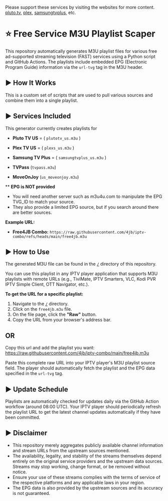 Please support these services by visiting the websites for more content. [pluto.tv](https://pluto.tv/us/hub/home), [plex](https://www.plex.tv), [samsungtvplus](https://www.samsungtvplus.com), etc.

# ⭐ Free Service M3U Playlist Scaper

This repository automatically generates M3U playlist files for various free ad-supported streaming television (FAST) services using a Python script and GitHub Actions. The playlists include embedded EPG (Electronic Program Guide) information via the `url-tvg` tag in the M3U header.

## ▶️ How It Works

This is a custom set of scripts that are used to pull various sources and combine them into a single playlist.

## ▶️ Services Included

This generator currently creates playlists for

*   **Pluto TV US** = ( `plutotv_us.m3u` )

*   **Plex TV US**  = ( `plexs_us.m3u` )
    
*   **Samsung TV Plus**  = ( `samsungtvplus_us.m3u` )

*   **TVPass** (`tvpass.m3u`)
*   **MoveOnJoy** (`us_moveonjoy.m3u`) 

**   **EPG is NOT provided**
*   You will need another server such as m3u4u.com to manipulate the EPG TVG_ID to match your source.
*   They also provide a limited EPG source, but if you search around there are better sources.

**Example URL:**

*   **Free4JB Combo:** `https://raw.githubusercontent.com/4jb/iptv-combo/refs/heads/main/free4jb.m3u`

## ▶️ How to Use

The generated M3U file can be found in the [`/`](https://github.com/4jb/iptv-combo/tree/main) directory of this repository.

You can use this playlist in any IPTV player application that supports M3U playlists with remote URLs (e.g., TiviMate, IPTV Smarters, VLC, Kodi PVR IPTV Simple Client, OTT Navigator, etc.).

**To get the URL for a specific playlist:**

1.  Navigate to the [`/`](https://github.com/4jb/iptv-combo/tree/main) directory.
2.  Click on the `free4jb.m3u` file.
3.  On the file page, click the **"Raw"** button.
4.  Copy the URL from your browser's address bar.
   
## OR

Copy this url and add the playlist you want:
https://raw.githubusercontent.com/4jb/iptv-combo/main/free4jb.m3u

Paste this complete raw URL into your IPTV player's M3U playlist source field. The player should automatically fetch the playlist and the EPG data specified in the `url-tvg` tag.

## ▶️ Update Schedule

Playlists are automatically checked for updates daily via the GitHub Action workflow (around 08:00 UTC). Your IPTV player should periodically refresh the playlist URL to get the latest channel updates automatically if they have been committed.

## ▶️ Disclaimer

*   This repository merely aggregates publicly available channel information and stream URLs from the upstream sources mentioned.
*   The availability, legality, and stability of the streams themselves depend entirely on the original service providers and the upstream data sources. Streams may stop working, change format, or be removed without notice.
*   Ensure your use of these streams complies with the terms of service of the respective platforms and any applicable laws in your region.
*   The EPG data is also provided by the upstream sources and its accuracy is not guaranteed.
